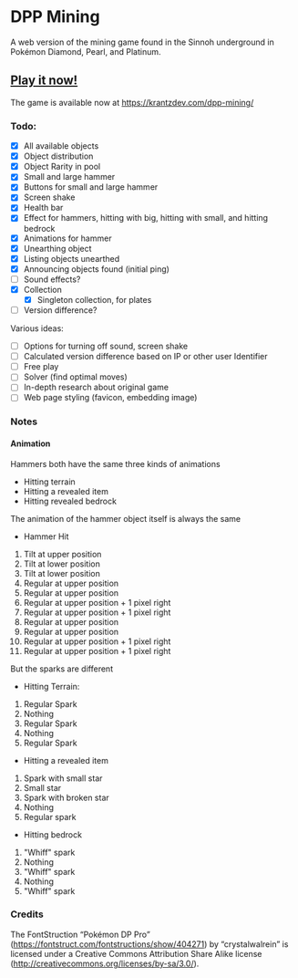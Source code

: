 # DPP Mining
A web version of the mining game found in the Sinnoh underground in Pokémon Diamond, Pearl, and Platinum.

## [Play it now!](https://krantzdev.com/dpp-mining/)
The game is available now at https://krantzdev.com/dpp-mining/

### Todo:
- [x] All available objects
- [x] Object distribution
- [x] Object Rarity in pool
- [x] Small and large hammer
- [x] Buttons for small and large hammer
- [x] Screen shake
- [x] Health bar
- [x] Effect for hammers, hitting with big, hitting with small, and hitting bedrock
- [x] Animations for hammer
- [x] Unearthing object
- [x] Listing objects unearthed
- [x] Announcing objects found (initial ping)
- [ ] Sound effects?
- [x] Collection
    - [x] Singleton collection, for plates
- [ ] Version difference?

Various ideas:
- [ ] Options for turning off sound, screen shake
- [ ] Calculated version difference based on IP or other user Identifier
- [ ] Free play
- [ ] Solver (find optimal moves)
- [ ] In-depth research about original game
- [ ] Web page styling (favicon, embedding image)

### Notes

#### Animation

Hammers both have the same three kinds of animations
- Hitting terrain
- Hitting a revealed item
- Hitting revealed bedrock

The animation of the hammer object itself is always the same
- Hammer Hit
1. Tilt at upper position
2. Tilt at lower position
3. Tilt at lower position
4. Regular at upper position
5. Regular at upper position
6. Regular at upper position + 1 pixel right
7. Regular at upper position + 1 pixel right
8. Regular at upper position
9. Regular at upper position
10. Regular at upper position + 1 pixel right
11. Regular at upper position + 1 pixel right

But the sparks are different

- Hitting Terrain: 
1. Regular Spark
2. Nothing
3. Regular Spark
4. Nothing
5. Regular Spark

- Hitting a revealed item
1. Spark with small star
2. Small star
3. Spark with broken star
4. Nothing
5. Regular spark

- Hitting bedrock
1. "Whiff" spark
2. Nothing
3. "Whiff" spark
4. Nothing
5. "Whiff" spark

### Credits

The FontStruction “Pokémon DP Pro” (https://fontstruct.com/fontstructions/show/404271) by “crystalwalrein” is licensed under a Creative Commons Attribution Share Alike license (http://creativecommons.org/licenses/by-sa/3.0/).
